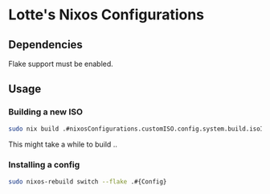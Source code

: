 # Lotte's Nixos Configurations

## Dependencies
Flake support must be enabled.

## Usage
### Building a new ISO
```bash
sudo nix build .#nixosConfigurations.customISO.config.system.build.isoImage
```
This might take a while to build ..

### Installing a config
```bash
sudo nixos-rebuild switch --flake .#{Config}
```